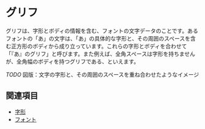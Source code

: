 # グリフ

グリフは、字形とボディの情報を含む、フォントの文字データのことです。あるフォントの「あ」の文字は、「あ」の具体的な字形と、その周囲のスペースを含む正方形のボディから成り立っています。これらの字形とボディを合わせて「『あ』のグリフ」と呼びます。また例えば、全角スペースは字形を持ちませんが、全角幅のボディを持つグリフである、といえます。

*TODO* 図版：文字の字形と、その周囲のスペースを重ね合わせたようなイメージ

## 関連項目

- [字形](./jikei.md)
- [フォント](./font.md)
